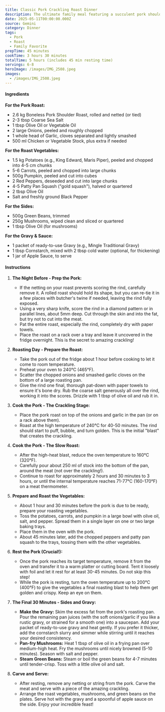 ```yaml
---
title: Classic Pork Crackling Roast Dinner
description: The ultimate family meal featuring a succulent pork shoulder with perfect crispy crackling, surrounded by a medley of roasted vegetables, pan-fried mushrooms, and a rich, flavourful gravy. A true Sunday favourite.
date: 2025-05-11T00:00:00.000Z
source: Gemini
category: Dinner
tags:
  - Pork
  - Roast
  - Family Favorite
prepTime: 45 minutes
cookTime: 3 hours 30 minutes
totalTime: 5 hours (includes 45 min resting time)
servings: 6-8
heroImage: /images/IMG_2508.jpeg
images:
  - /images/IMG_2508.jpeg
---
```


#### **Ingredients**

**For the Pork Roast:**

* 2.6 kg Boneless Pork Shoulder Roast, rolled and netted (or tied)
* 2-3 tbsp Coarse Sea Salt
* 1 tbsp Olive Oil or Vegetable Oil
* 2 large Onions, peeled and roughly chopped
* 1 whole head of Garlic, cloves separated and lightly smashed
* 500 ml Chicken or Vegetable Stock, plus extra if needed

**For the Roast Vegetables:**

* 1.5 kg Potatoes (e.g., King Edward, Maris Piper), peeled and chopped into 4-5 cm chunks
* 5-6 Carrots, peeled and chopped into large chunks
* 500g Pumpkin, peeled and cut into cubes
* 2 Red Peppers, deseeded and cut into large chunks
* 4-5 Patty Pan Squash ("gold squash"), halved or quartered
* 2 tbsp Olive Oil
* Salt and freshly ground Black Pepper

**For the Sides:**

* 500g Green Beans, trimmed
* 250g Mushrooms, wiped clean and sliced or quartered
* 1 tbsp Olive Oil (for mushrooms)

**For the Gravy & Sauce:**

* 1 packet of ready-to-use Gravy (e.g., Mingle Traditional Gravy)
* 1 tbsp Cornstarch, mixed with 2 tbsp cold water (optional, for thickening)
* 1 jar of Apple Sauce, to serve

#### **Instructions**

1. **The Night Before - Prep the Pork:**
   * If the netting on your roast prevents scoring the rind, carefully remove it. A rolled roast should hold its shape, but you can re-tie it in a few places with butcher's twine if needed, leaving the rind fully exposed.
   * Using a very sharp knife, score the rind in a diamond pattern or in parallel lines, about 5mm deep. Cut through the skin and into the fat, but try not to cut into the meat.
   * Pat the entire roast, especially the rind, completely dry with paper towels.
   * Place the roast on a rack over a tray and leave it uncovered in the fridge overnight. This is the secret to amazing crackling!

2. **Roasting Day - Prepare the Roast:**
   * Take the pork out of the fridge about 1 hour before cooking to let it come to room temperature.
   * Preheat your oven to 240°C (465°F).
   * Scatter the chopped onions and smashed garlic cloves on the bottom of a large roasting pan.
   * Give the rind one final, thorough pat-down with paper towels to ensure it's bone dry. Rub the coarse salt generously all over the rind, working it into the scores. Drizzle with 1 tbsp of olive oil and rub it in.

3. **Cook the Pork - The Crackling Stage:**
   * Place the pork roast on top of the onions and garlic in the pan (or on a rack above them).
   * Roast at the high temperature of 240°C for 40-50 minutes. The rind should start to puff, bubble, and turn golden. This is the initial "blast" that creates the crackling.

4. **Cook the Pork - The Slow Roast:**
   * After the high-heat blast, reduce the oven temperature to 160°C (320°F).
   * Carefully pour about 250 ml of stock into the bottom of the pan, around the meat (not over the crackling!).
   * Continue to roast for approximately 2 hours and 30 minutes to 3 hours, or until the internal temperature reaches 71-77°C (160-170°F) on a meat thermometer.

5. **Prepare and Roast the Vegetables:**
   * About 1 hour and 30 minutes before the pork is due to be ready, prepare your roasting vegetables.
   * Toss the potatoes, carrots, and pumpkin in a large bowl with olive oil, salt, and pepper. Spread them in a single layer on one or two large baking trays.
   * Place them in the oven with the pork.
   * About 45 minutes later, add the chopped peppers and patty pan squash to the trays, tossing them with the other vegetables.

6. **Rest the Pork (Crucial!):**
   * Once the pork reaches its target temperature, remove it from the oven and transfer it to a warm platter or cutting board. Tent it loosely with foil and let it rest for at least 30-45 minutes. Do not skip this step!
   * While the pork is resting, turn the oven temperature up to 200°C (400°F) to give the vegetables a final roasting blast to help them get golden and crispy. Keep an eye on them.

7. **The Final 30 Minutes - Sides and Gravy:**
   * **Make the Gravy:** Skim the excess fat from the pork's roasting pan. Pour the remaining pan juices (with the soft onions/garlic if you like a rustic gravy, or strained for a smooth one) into a saucepan. Add your packet of ready-to-use gravy and heat gently. If you prefer it thicker, add the cornstarch slurry and simmer while stirring until it reaches your desired consistency.
   * **Pan-fry Mushrooms:** Heat 1 tbsp of olive oil in a frying pan over medium-high heat. Fry the mushrooms until nicely browned (5-10 minutes). Season with salt and pepper.
   * **Steam Green Beans:** Steam or boil the green beans for 4-7 minutes until tender-crisp. Toss with a little olive oil and salt.

8. **Carve and Serve:**
   * After resting, remove any netting or string from the pork. Carve the meat and serve with a piece of the amazing crackling.
   * Arrange the roast vegetables, mushrooms, and green beans on the plates. Serve hot with the gravy and a spoonful of apple sauce on the side. Enjoy your incredible feast!